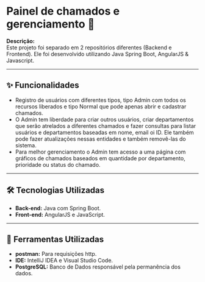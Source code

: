 # Painel de chamados e gerenciamento 🤖

**Descrição:**  
Este projeto foi separado em 2 repositórios diferentes (Backend e Frontend). Ele foi desenvolvido utilizando Java Spring Boot, AngularJS & Javascript.

---

## ✨ Funcionalidades

- Registro de usuários com diferentes tipos, tipo Admin com todos os recursos liberados e tipo Normal que pode apenas abrir e cadastrar chamados.  
- O Admin tem liberdade para criar outros usuários, criar departamentos que serão atrelados a diferentes chamados e fazer consultas para listar usuários e departamentos baseadas em nome, email oi ID. Ele também pode fazer atualizações nessas entidades e também removê-las do sistema.  
- Para melhor gerenciamento o Admin tem acesso a uma página com gráficos de chamados baseados em quantidade por departamento, prioridade ou status do chamado.

---

## 🛠️ Tecnologias Utilizadas

- **Back-end:** Java com Spring Boot.  
- **Front-end:** AngularJS e JavaScript.  

---

## 🔧 Ferramentas Utilizadas

- **postman:** Para requisições http.  
- **IDE:** IntelliJ IDEA e Visual Studio Code.
- **PostgreSQL:** Banco de Dados responsável pela permanência dos dados.  




